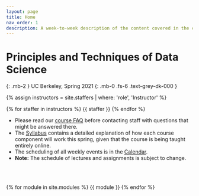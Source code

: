 ```yaml
---
layout: page
title: Home
nav_order: 1
description: A week-to-week description of the content covered in the course.
---
```


# Principles and Techniques of Data Science

{: .mb-2 }
UC Berkeley, Spring 2021
{: .mb-0 .fs-6 .text-grey-dk-000 }

<div>

{% assign instructors = site.staffers | where: 'role', 'Instructor' %}
<div class="role">
  {% for staffer in instructors %}
  {{ staffer }}
  {% endfor %}

</div>

<ul>
<!-- <li><b>THIS PAGE IS UNDER CONSTRUCTION. Information here is subject to change </b></li> -->
<li>Please read our <a href="http://www.ds100.org/sp21faq">course FAQ</a> before contacting staff with questions that might be answered there.</li>
<li>The <a href="{{ site.baseurl }}/syllabus">Syllabus</a> contains a detailed explanation of how each course component will work this spring, given that the course is being taught entirely online.</li>
<li>The scheduling of all weekly events is in the <a href="{{ site.baseurl }}/calendar">Calendar</a>.</li>
<li><strong>Note:</strong> The schedule of lectures and assignments is subject to change.</li>
<!-- <li>The Zoom links for all live events are in <a href="https://piazza.com/class/ke37haavnl86ul?cid=15">@15 on Piazza</a>.</li> -->
</ul>

<br><br>

{% for module in site.modules %}
{{ module }}
{% endfor %}
